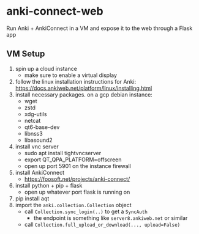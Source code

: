 # anki-connect-web
Run Anki + AnkiConnect in a VM and expose it to the web through a Flask app

## VM Setup

1. spin up a cloud instance
    - make sure to enable a virtual display
2. follow the linux installation instructions for Anki: https://docs.ankiweb.net/platform/linux/installing.html
2. install necessary packages. on a gcp debian instance:
    - wget
    - zstd
    - xdg-utils
    - netcat
    - qt6-base-dev
    - libnss3
    - libasound2
3. install vnc server
    - sudo apt install tightvncserver
    - export QT_QPA_PLATFORM=offscreen 
    - open up port 5901 on the instance firewall
4. install AnkiConnect
    - https://foosoft.net/projects/anki-connect/
5. install python + pip + flask
    - open up whatever port flask is running on
6. pip install aqt
7. import the `anki.collection.Collection` object
    - call `Collection.sync_login(..)` to get a `SyncAuth`
       - the endpoint is something like `server8.ankiweb.net` or similar
    - call `Collection.full_upload_or_download(..., upload=False)`
